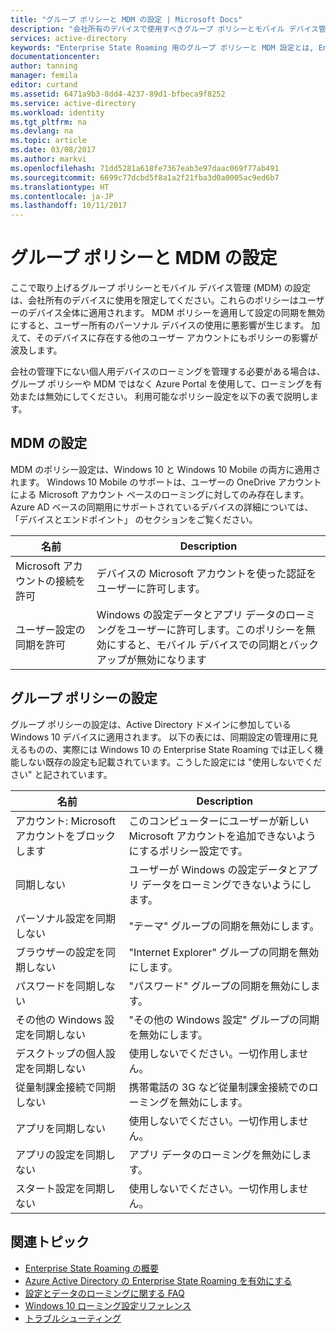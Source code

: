 ```yaml
---
title: "グループ ポリシーと MDM の設定 | Microsoft Docs"
description: "会社所有のデバイスで使用すべきグループ ポリシーとモバイル デバイス管理 (MDM) 設定に関する情報を提供します。 これらのポリシーはユーザーのデバイス全体に適用されます。"
services: active-directory
keywords: "Enterprise State Roaming 用のグループ ポリシーと MDM 設定とは, Enterprise State Roaming, Windows クラウド"
documentationcenter: 
author: tanning
manager: femila
editor: curtand
ms.assetid: 6471a9b3-8dd4-4237-89d1-bfbeca9f8252
ms.service: active-directory
ms.workload: identity
ms.tgt_pltfrm: na
ms.devlang: na
ms.topic: article
ms.date: 03/08/2017
ms.author: markvi
ms.openlocfilehash: 71dd5281a618fe7367eab3e97daac069f77ab491
ms.sourcegitcommit: 6699c77dcbd5f8a1a2f21fba3d0a0005ac9ed6b7
ms.translationtype: HT
ms.contentlocale: ja-JP
ms.lasthandoff: 10/11/2017
---
```

# <a name="group-policy-and-mdm-settings"></a>グループ ポリシーと MDM の設定
ここで取り上げるグループ ポリシーとモバイル デバイス管理 (MDM) の設定は、会社所有のデバイスに使用を限定してください。これらのポリシーはユーザーのデバイス全体に適用されます。 MDM ポリシーを適用して設定の同期を無効にすると、ユーザー所有のパーソナル デバイスの使用に悪影響が生じます。 加えて、そのデバイスに存在する他のユーザー アカウントにもポリシーの影響が波及します。

会社の管理下にない個人用デバイスのローミングを管理する必要がある場合は、グループ ポリシーや MDM ではなく Azure Portal を使用して、ローミングを有効または無効にしてください。
利用可能なポリシー設定を以下の表で説明します。

## <a name="mdm-settings"></a>MDM の設定
MDM のポリシー設定は、Windows 10 と Windows 10 Mobile の両方に適用されます。  Windows 10 Mobile のサポートは、ユーザーの OneDrive アカウントによる Microsoft アカウント ベースのローミングに対してのみ存在します。  Azure AD ベースの同期用にサポートされているデバイスの詳細については、「デバイスとエンドポイント」 のセクションをご覧ください。

| 名前 | Description |
| --- | --- |
| Microsoft アカウントの接続を許可 |デバイスの Microsoft アカウントを使った認証をユーザーに許可します。 |
| ユーザー設定の同期を許可 |Windows の設定データとアプリ データのローミングをユーザーに許可します。このポリシーを無効にすると、モバイル デバイスでの同期とバックアップが無効になります |

## <a name="group-policy-settings"></a>グループ ポリシーの設定
グループ ポリシーの設定は、Active Directory ドメインに参加している Windows 10 デバイスに適用されます。 以下の表には、同期設定の管理用に見えるものの、実際には Windows 10 の Enterprise State Roaming では正しく機能しない既存の設定も記載されています。こうした設定には "使用しないでください" と記されています。

| 名前 | Description |
| --- | --- |
| アカウント: Microsoft アカウントをブロックします |このコンピューターにユーザーが新しい Microsoft アカウントを追加できないようにするポリシー設定です。 |
| 同期しない |ユーザーが Windows の設定データとアプリ データをローミングできないようにします。 |
| パーソナル設定を同期しない |"テーマ" グループの同期を無効にします。 |
| ブラウザーの設定を同期しない |"Internet Explorer" グループの同期を無効にします。 |
| パスワードを同期しない |"パスワード" グループの同期を無効にします。 |
| その他の Windows 設定を同期しない |"その他の Windows 設定" グループの同期を無効にします。 |
| デスクトップの個人設定を同期しない |使用しないでください。一切作用しません。 |
| 従量制課金接続で同期しない |携帯電話の 3G など従量制課金接続でのローミングを無効にします。 |
| アプリを同期しない |使用しないでください。一切作用しません。 |
| アプリの設定を同期しない |アプリ データのローミングを無効にします。 |
| スタート設定を同期しない |使用しないでください。一切作用しません。 |

## <a name="related-topics"></a>関連トピック
* [Enterprise State Roaming の概要](active-directory-windows-enterprise-state-roaming-overview.md)
* [Azure Active Directory の Enterprise State Roaming を有効にする](active-directory-windows-enterprise-state-roaming-enable.md)
* [設定とデータのローミングに関する FAQ](active-directory-windows-enterprise-state-roaming-faqs.md)
* [Windows 10 ローミング設定リファレンス](active-directory-windows-enterprise-state-roaming-windows-settings-reference.md)
* [トラブルシューティング](active-directory-windows-enterprise-state-roaming-troubleshooting.md)

